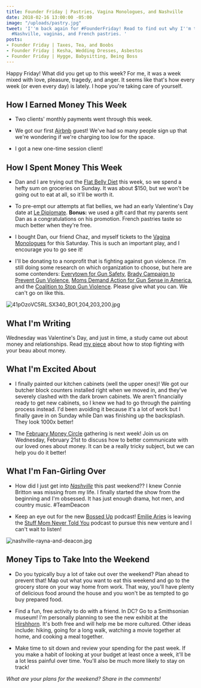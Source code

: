 ```yaml
---
title: Founder Friday | Pastries, Vagina Monologues, and Nashville
date: 2018-02-16 13:00:00 -05:00
image: "/uploads/pastry.jpg"
tweet: 'I''m back again for #FounderFriday! Read to find out why I''m talking about
  #Nashville, vaginas, and French pastries. '
posts:
- Founder Friday | Taxes, Tea, and Boobs
- Founder Friday | Kesha, Wedding Dresses, Asbestos
- Founder Friday | Hygge, Babysitting, Being Boss
---
```


Happy Friday! What did you get up to this week? For me, it was a week mixed with love, pleasure, tragedy, and anger. It seems like that's how every week (or even every day) is lately. I hope you're taking care of yourself. 

## How I Earned Money This Week

* Two clients' monthly payments went through this week.

* We got our first [Airbnb](https://www.airbnb.com/rooms/21754745) guest! We've had so many people sign up that we're wondering if we're charging too low for the space.

* I got a new one-time session client!

## How I Spent Money This Week

* Dan and I are trying out the [Flat Belly Diet](https://www.amazon.com/Flat-Belly-Diet-Liz-Vaccariello/dp/1250013356) this week, so we spend a hefty sum on groceries on Sunday. It was about $150, but we won't be going out to eat at all, so it'll be worth it.

* To pre-empt our attempts at flat bellies, we had an early Valentine's Day date at [Le Diplomate](http://lediplomatedc.com/). **Bonus:** we used a gift card that my parents sent Dan as a congratulations on his promotion. French pastries taste so much better when they're free.

* I bought Dan, our friend Chaz, and myself tickets to the [Vagina Monologues](https://www.eventbrite.com/e/eve-enslers-vagina-monologues-tickets-42406034591?aff=efbeventtix) for this Saturday. This is such an important play, and I encourage you to go see it! 

* I'll be donating to a nonprofit that is fighting against gun violence. I'm still doing some research on which organization to choose, but here are some contenders: [Everytown for Gun Safety](https://everytown.org/), [Brady Campaign to Prevent Gun Violence](http://www.bradycampaign.org/), [Moms Demand Action for Gun Sense in America](https://momsdemandaction.org/), and the [Coalition to Stop Gun Violence](https://www.csgv.org/). Please give what you can. We can't go on like this.

![41pOzoVC5RL._SX340_BO1,204,203,200_.jpg](/uploads/41pOzoVC5RL._SX340_BO1,204,203,200_.jpg)

## What I'm Writing

Wednesday was Valentine's Day, and just in time, a study came out about money and relationships. Read [my piece](https://www.maggiegermano.com/blog/stop-fighting-about-money-with-your-valentine/) about how to stop fighting with your beau about money.

## What I'm Excited About

* I finally painted our kitchen cabinets (well the upper ones)! We got our butcher block counters installed right when we moved in, and they've severely clashed with the dark brown cabinets. We aren't financially ready to get new cabinets, so I knew we had to go through the painting process instead. I'd been avoiding it because it's a lot of work but I finally gave in on Sunday while Dan was finishing up the backsplash. They look 1000x better!

* The [February Money Circle](https://www.maggiegermano.com/events/money-something-to-talk-about/) gathering is next week! Join us on Wednesday, February 21st to discuss how to better communicate with our loved ones about money. It can be a really tricky subject, but we can help you do it better!

## What I'm Fan-Girling Over

* How did I just get into *[Nashville](http://abc.go.com/shows/nashville)* this past weekend?? I knew Connie Britton was missing from my life. I finally started the show from the beginning and I'm obsessed. It has just enough drama, hot men, and country music. #TeamDeacon

* Keep an eye out for the new [Bossed Up](https://bossedup.org/) podcast! [Emilie Aries](https://emiliearies.com/) is leaving the [Stuff Mom Never Told You](https://www.stuffmomnevertoldyou.com/) podcast to pursue this new venture and I can't wait to listen!

![nashville-rayna-and-deacon.jpg](/uploads/nashville-rayna-and-deacon.jpg)

## Money Tips to Take Into the Weekend

* Do you typically buy a lot of take out over the weekend? Plan ahead to prevent that! Map out what you want to eat this weekend and go to the grocery store on your way home from work. That way, you'll have plenty of delicious food around the house and you won't be as tempted to go buy prepared food.

* Find a fun, free activity to do with a friend. In DC? Go to a Smithsonian museum! I'm personally planning to see the new exhibit at the [Hirshhorn](https://hirshhorn.si.edu/). It's both free and will help me be more cultured. Other ideas include: hiking, going for a long walk, watching a movie together at home, and cooking a meal together. 

* Make time to sit down and review your spending for the past week. If you make a habit of looking at your budget at least once a week, it'll be a lot less painful over time. You'll also be much more likely to stay on track!

*What are your plans for the weekend? Share in the comments!*